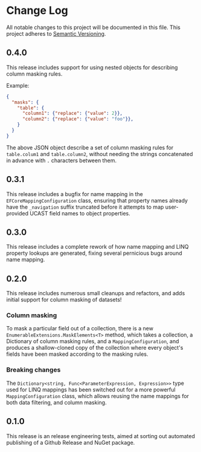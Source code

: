 # Change Log

All notable changes to this project will be documented in this file. This
project adheres to [Semantic Versioning](http://semver.org/).

## 0.4.0

This release includes support for using nested objects for describing column masking rules.

Example:
```json
{
  "masks": {
    "table": {
      "column1": {"replace": {"value": 2}},
      "column2": {"replace": {"value": "foo"}},
    }
  }
}
```

The above JSON object describe a set of column masking rules for `table.colum1` and `table.column2`, without needing the strings concatenated in advance with `.` characters between them.


## 0.3.1

This release includes a bugfix for name mapping in the `EFCoreMappingConfiguration` class, ensuring that property names already have the `_navigation` suffix truncated before it attempts to map user-provided UCAST field names to object properties.


## 0.3.0

This release includes a complete rework of how name mapping and LINQ property lookups are generated, fixing several pernicious bugs around name mapping.


## 0.2.0

This release includes numerous small cleanups and refactors, and adds initial support for column masking of datasets!

### Column masking

To mask a particular field out of a collection, there is a new `EnumerableExtensions.MaskElements<T>` method, which takes a collection, a Dictionary of column masking rules, and a `MappingConfiguration`, and produces a shallow-cloned copy of the collection where every object's fields have been masked according to the masking rules.

### Breaking changes

The `Dictionary<string, Func<ParameterExpression, Expression>>` type used for LINQ mappings has been switched out for a more powerful `MappingConfiguration` class, which allows reusing the name mappings for both data filtering, and column masking.


## 0.1.0

This release is an release engineering tests, aimed at sorting out automated publishing of a Github Release and NuGet package.
